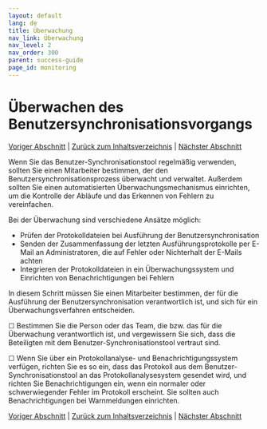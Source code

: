 ```yaml
---
layout: default
lang: de
title: Überwachung
nav_link: Überwachung
nav_level: 2
nav_order: 300
parent: success-guide
page_id: monitoring
---
```


# Überwachen des Benutzersynchronisationsvorgangs

[Voriger Abschnitt](test_run.md) \| [Zurück zum Inhaltsverzeichnis](index.md) \| [Nächster Abschnitt](command_line_options.md)

Wenn Sie das Benutzer-Synchronisationstool regelmäßig verwenden, sollten Sie einen Mitarbeiter bestimmen, der den Benutzersynchronisationsprozess überwacht und verwaltet. Außerdem sollten Sie einen automatisierten Überwachungsmechanismus einrichten, um die Kontrolle der Abläufe und das Erkennen von Fehlern zu vereinfachen.

Bei der Überwachung sind verschiedene Ansätze möglich:

- Prüfen der Protokolldateien bei Ausführung der Benutzersynchronisation
- Senden der Zusammenfassung der letzten Ausführungsprotokolle per E-Mail an Administratoren, die auf Fehler oder Nichterhalt der E-Mails achten
- Integrieren der Protokolldateien in ein Überwachungssystem und Einrichten von Benachrichtigungen bei Fehlern

In diesem Schritt müssen Sie einen Mitarbeiter bestimmen, der für die Ausführung der Benutzersynchronisation verantwortlich ist, und sich für ein Überwachungsverfahren entscheiden.

&#9744; Bestimmen Sie die Person oder das Team, die bzw. das für die Überwachung verantwortlich ist, und vergewissern Sie sich, dass die Beteiligten mit dem Benutzer-Synchronisationstool vertraut sind.

&#9744; Wenn Sie über ein Protokollanalyse- und Benachrichtigungssystem verfügen, richten Sie es so ein, dass das Protokoll aus dem Benutzer-Synchronisationstool an das Protokollanalysesystem gesendet wird, und richten Sie Benachrichtigungen ein, wenn ein normaler oder schwerwiegender Fehler im Protokoll erscheint. Sie sollten auch Benachrichtigungen bei Warnmeldungen einrichten.

[Voriger Abschnitt](test_run.md) \| [Zurück zum Inhaltsverzeichnis](index.md) \| [Nächster Abschnitt](command_line_options.md)
